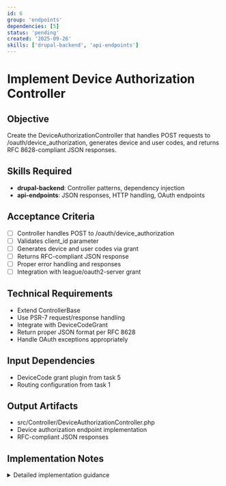 ```yaml
---
id: 6
group: 'endpoints'
dependencies: [5]
status: 'pending'
created: '2025-09-26'
skills: ['drupal-backend', 'api-endpoints']
---
```


# Implement Device Authorization Controller

## Objective

Create the DeviceAuthorizationController that handles POST requests to /oauth/device_authorization, generates device and user codes, and returns RFC 8628-compliant JSON responses.

## Skills Required

- **drupal-backend**: Controller patterns, dependency injection
- **api-endpoints**: JSON responses, HTTP handling, OAuth endpoints

## Acceptance Criteria

- [ ] Controller handles POST to /oauth/device_authorization
- [ ] Validates client_id parameter
- [ ] Generates device and user codes via grant
- [ ] Returns RFC-compliant JSON response
- [ ] Proper error handling and responses
- [ ] Integration with league/oauth2-server grant

## Technical Requirements

- Extend ControllerBase
- Use PSR-7 request/response handling
- Integrate with DeviceCodeGrant
- Return proper JSON format per RFC 8628
- Handle OAuth exceptions appropriately

## Input Dependencies

- DeviceCode grant plugin from task 5
- Routing configuration from task 1

## Output Artifacts

- src/Controller/DeviceAuthorizationController.php
- Device authorization endpoint implementation
- RFC-compliant JSON responses

## Implementation Notes

<details>
<summary>Detailed implementation guidance</summary>

**Controller structure (study simple_oauth controllers):**

```php
class DeviceAuthorizationController extends ControllerBase {

  public function __construct(
    private HttpMessageFactoryInterface $httpMessageFactory,
    private PluginManagerInterface $grantManager,
    private ClientRepositoryInterface $clientRepository,
    private LoggerInterface $logger
  ) {}

  public function authorize(Request $request): JsonResponse {
    try {
      // Convert to PSR-7 request
      $serverRequest = $this->httpMessageFactory->createRequest($request);

      // Get device code grant
      $grant = $this->grantManager->createInstance('device_code');

      // Check if grant can respond to device authorization request
      if (!$grant->canRespondToDeviceAuthorizationRequest($serverRequest)) {
        throw OAuthServerException::unsupportedGrantType();
      }

      // Generate device authorization response
      $response = $grant->respondToDeviceAuthorizationRequest($serverRequest);

      // Convert to Drupal JsonResponse
      return new JsonResponse(json_decode($response->getBody()->getContents(), TRUE));

    } catch (OAuthServerException $exception) {
      $this->logger->error('Device authorization error: @message', [
        '@message' => $exception->getMessage(),
      ]);

      return new JsonResponse([
        'error' => $exception->getErrorType(),
        'error_description' => $exception->getMessage(),
      ], $exception->getHttpStatusCode());
    }
  }
}
```

**Required JSON response format (RFC 8628):**

```json
{
  "device_code": "4d03f7bc-f7a5-4795-819a-5748c4801d35",
  "user_code": "HJKL-QWER",
  "verification_uri": "https://example.com/oauth/device",
  "verification_uri_complete": "https://example.com/oauth/device?user_code=HJKL-QWER",
  "expires_in": 1800,
  "interval": 5
}
```

**Error handling:**

- Invalid client: 400 with invalid_client
- Missing client_id: 400 with invalid_request
- Internal errors: 500 with server_error
- Log all authorization attempts
</details>
